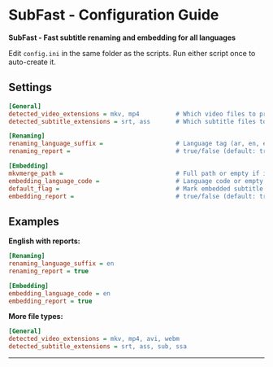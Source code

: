 # SubFast - Configuration Guide

**SubFast - Fast subtitle renaming and embedding for all languages**

Edit `config.ini` in the same folder as the scripts. Run either script once to auto-create it.

## Settings

```ini
[General]
detected_video_extensions = mkv, mp4          # Which video files to process "embedding only works with mkv"
detected_subtitle_extensions = srt, ass       # Which subtitle files to process

[Renaming]
renaming_language_suffix =                    # Language tag (ar, en, es) or empty for none
renaming_report =                             # true/false (default: true - unless invalid or empty)

[Embedding]
mkvmerge_path =                               # Full path or empty if in script folder
embedding_language_code =                     # Language code or empty to auto-detect
default_flag =                                # Mark embedded subtitle as default (true/false) - default: true
embedding_report =                            # true/false (default: true - unless invalid or empty)
```

## Examples

**English with reports:**
```ini
[Renaming]
renaming_language_suffix = en
renaming_report = true

[Embedding]
embedding_language_code = en
embedding_report = true
```

**More file types:**
```ini
[General]
detected_video_extensions = mkv, mp4, avi, webm
detected_subtitle_extensions = srt, ass, sub, ssa
```

---
